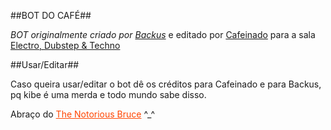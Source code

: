 ##BOT DO CAFÉ##

<i>BOT originalmente criado por <a href="https://github.com/backus" target="_blank">Backus</a></i> e editado por <a href="https://github.com/SIqueManda" title="É O MAIOR xD" target="_blank">Cafeinado</a> para a sala <a href="http://plug.dj/electrodubstep-techno/" title="A sala mais legal do plug.dj" target="_blank">Electro, Dubstep & Techno</a>

##Usar/Editar##

Caso queira usar/editar o bot dê os créditos para Cafeinado e para Backus, pq kibe é uma merda e todo mundo sabe disso.

Abraço do <a style="color:#FF4500" href="https://github.com/TNBUP" title="dahora" target="_blank">The Notorious Bruce</a> ^_^
